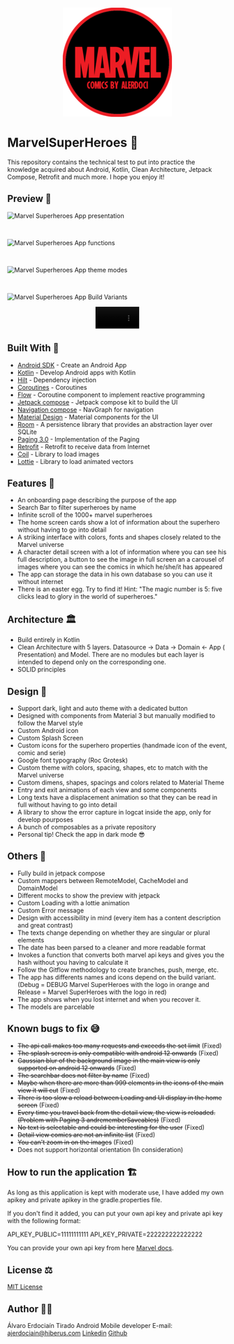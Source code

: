 <p align="center">
    <img alt="Marvel App Logo" src="app/src/main/ic_launcher-playstore.png" width=250px/>
</p>

# MarvelSuperHeroes 🦸‍

This repository contains the technical test to put into practice the knowledge acquired about Android, Kotlin, Clean Architecture, Jetpack Compose, Retrofit and much more. I hope you enjoy it!

## Preview 📱

![Marvel Superheroes App presentation](https://github-production-user-asset-6210df.s3.amazonaws.com/108676373/289721472-1686f9a7-e792-4b8c-90ed-8c299adef94f.png?X-Amz-Algorithm=AWS4-HMAC-SHA256&X-Amz-Credential=AKIAIWNJYAX4CSVEH53A%2F20231212%2Fus-east-1%2Fs3%2Faws4_request&X-Amz-Date=20231212T021720Z&X-Amz-Expires=300&X-Amz-Signature=e4e25b95480dbc663545239c218c12123121b4d457d640adb0487ea9c87ceb17&X-Amz-SignedHeaders=host&actor_id=0&key_id=0&repo_id=0)

<br>

![Marvel Superheroes App functions](https://github-production-user-asset-6210df.s3.amazonaws.com/108676373/289721474-74a3f1f9-d168-40ae-8082-b404acc72d1d.png?X-Amz-Algorithm=AWS4-HMAC-SHA256&X-Amz-Credential=AKIAIWNJYAX4CSVEH53A%2F20231212%2Fus-east-1%2Fs3%2Faws4_request&X-Amz-Date=20231212T021833Z&X-Amz-Expires=300&X-Amz-Signature=2e0ca0df6706b12d9517dee760c6b66a89655b20410635bb139fc356abef2207&X-Amz-SignedHeaders=host&actor_id=0&key_id=0&repo_id=0)

<br>

![Marvel Superheroes App theme modes](https://github-production-user-asset-6210df.s3.amazonaws.com/108676373/289996943-13dcd9bf-12ad-4bba-99c6-f69230536489.png?X-Amz-Algorithm=AWS4-HMAC-SHA256&X-Amz-Credential=AKIAIWNJYAX4CSVEH53A%2F20231212%2Fus-east-1%2Fs3%2Faws4_request&X-Amz-Date=20231212T203611Z&X-Amz-Expires=300&X-Amz-Signature=d81598021f3b9e909710e62e91ed77de50cb8ec61775189fa12a0e6b71eead31&X-Amz-SignedHeaders=host&actor_id=0&key_id=0&repo_id=0)

<br>

![Marvel Superheroes App Build Variants](https://github-production-user-asset-6210df.s3.amazonaws.com/108676373/289725397-f0e1aea2-1f72-4fa6-b11f-73eeb41f61ce.png?X-Amz-Algorithm=AWS4-HMAC-SHA256&X-Amz-Credential=AKIAIWNJYAX4CSVEH53A%2F20231212%2Fus-east-1%2Fs3%2Faws4_request&X-Amz-Date=20231212T022409Z&X-Amz-Expires=300&X-Amz-Signature=355d71bfdfa1890c57f865753e2f3ab37a98ff0bf855e657a97bff9157464039&X-Amz-SignedHeaders=host&actor_id=0&key_id=0&repo_id=0)

<div align="center">
<video width="100" src="https://gist.github.com/assets/108676373/8d1798be-e97f-4cd5-8062-4ba1363954b0">
</video>
</div>

## Built With 🔨

- [Android SDK](https://developer.android.com/) - Create an Android App
- [Kotlin](https://developer.android.com/kotlin) - Develop Android apps with Kotlin
- [Hilt](https://dagger.dev/hilt) - Dependency injection
- [Coroutines](https://kotlinlang.org/docs/coroutines-overview.html) - Coroutines
- [Flow](https://developer.android.com/kotlin/flow?hl=es-419/) - Coroutine component to implement reactive programming
- [Jetpack compose](https://developer.android.com/develop/ui/views/layout/declaring-layout) - Jetpack compose kit to build the UI
- [Navigation compose](https://developer.android.com/jetpack/compose/navigation?hl=es-419) - NavGraph for navigation
- [Material Design](https://m3.material.io/) - Material components for the UI
- [Room](https://developer.android.com/jetpack/androidx/releases/room) - A persistence library that provides an abstraction layer over SQLite
- [Paging 3.0](https://developer.android.com/topic/libraries/architecture/paging/v3-overview?hl=es-419) - Implementation of the Paging
- [Retrofit](https://square.github.io/retrofit/) - Retrofit to receive data from Internet
- [Coil](https://coil-kt.github.io/coil/) - Library to load images
- [Lottie](https://github.com/airbnb/lottie-android) - Library to load animated vectors

## Features 🧩

- An onboarding page describing the purpose of the app
- Search Bar to filter superheroes by name
- Infinite scroll of the 1000+ marvel superheroes
- The home screen cards show a lot of information about the superhero without having to go into detail
- A striking interface with colors, fonts and shapes closely related to the Marvel universe
- A character detail screen with a lot of information where you can see his full description, a button to see the image in full screen an a carousel of images where you can see the comics in which he/she/it has appeared
- The app can storage the data in his own database so you can use it without internet
- There is an easter egg. Try to find it! Hint: "The magic number is 5: five clicks lead to glory in the world of superheroes."

## Architecture 🏛️

- Build entirely in Kotlin
- Clean Architecture with 5 layers. Datasource -> Data -> Domain <- App ( Presentation) and Model. There are no modules but each layer is intended to depend only on the corresponding one.
- SOLID principles

## Design 🎨

- Support dark, light and auto theme with a dedicated button
- Designed with components from Material 3 but manually modified to follow the Marvel style
- Custom Android icon
- Custom Splash Screen
- Custom icons for the superhero properties (handmade icon of the event, comic and serie)
- Google font typography (Roc Grotesk)
- Custom theme with colors, spacing, shapes, etc to match with the Marvel universe
- Custom dimens, shapes, spacings and colors related to Material Theme
- Entry and exit animations of each view and some components
- Long texts have a displacement animation so that they can be read in full without having to go into detail
- A library to show the error capture in logcat inside the app, only for develop pourposes
- A bunch of composables as a private repository
- Personal tip! Check the app in dark mode 😎

## Others 👾

- Fully build in jetpack compose
- Custom mappers between RemoteModel, CacheModel and DomainModel
- Different mocks to show the preview with jetpack
- Custom Loading with a lottie animation
- Custom Error message
- Design with accessibility in mind (every item has a content description and great contrast)
- The texts change depending on whether they are singular or plural elements
- The date has been parsed to a cleaner and more readable format
- Invokes a function that converts both marvel api keys and gives you the hash without you having to calculate it
- Follow the Gitflow methodology to create branches, push, merge, etc.
- The app has differents names and icons depend on the build variant. (Debug = DEBUG Marvel SuperHeroes with the logo in orange and Release = Marvel SuperHeroes with the logo in red)
- The app shows when you lost internet and when you recover it.
- The models are parcelable

## Known bugs to fix 😅

- ~~The api call makes too many requests and exceeds the set limit~~ (Fixed)
- ~~The splash screen is only compatible with android 12 onwards~~ (Fixed)
- ~~Gaussian blur of the background image in the main view is only supported on android 12 onwards~~ (Fixed)
- ~~The searchbar does not filter by name~~ (Fixed)
- ~~Maybe when there are more than 999 elements in the icons of the main view it will cut~~ (Fixed)
- ~~There is too slow a reload between Loading and UI display in the home screen~~ (Fixed)
- ~~Every time you travel back from the detail view, the view is reloaded. (Problem with Paging 3 andrememberSaveables)~~ (Fixed)
- ~~No text is selectable and could be interesting for the user~~ (Fixed)
- ~~Detail view comics are not an infinite list~~ (Fixed)
- ~~You can't zoom in on the images~~ (Fixed)
- Does not support horizontal orientation (In consideration)

## How to run the application 🏗️

As long as this application is kept with moderate use, I have added my own apikey and private apikey in the gradle.properties file.

If you don't find it added, you can put your own api key and private api key with the following format:

API_KEY_PUBLIC=11111111111
API_KEY_PRIVATE=222222222222222

You can provide your own api key from
here [Marvel docs](https://developer.marvel.com/documentation/getting_started).

## License ⚖️

[MIT License](License.txt)

## Author 🧑‍💻

Álvaro Erdociaín Tirado
Android Mobile developer
E-mail: ajerdociain@hiberus.com
[Linkedin](https://www.linkedin.com/in/alvaroerdociain)
[Github](https://github.com/AlvaroErd?)
